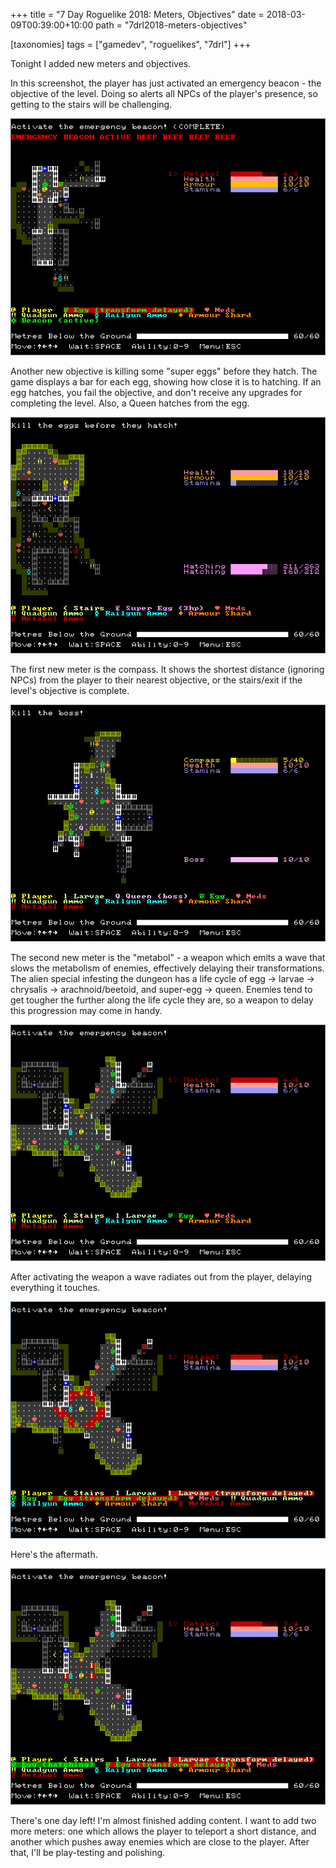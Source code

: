 +++
title = "7 Day Roguelike 2018: Meters, Objectives"
date = 2018-03-09T00:39:00+10:00
path = "7drl2018-meters-objectives"

[taxonomies]
tags = ["gamedev", "roguelikes", "7drl"]
+++

Tonight I added new meters and objectives.

In this screenshot, the player has just activated an emergency beacon - the objective
of the level. Doing so alerts all NPCs of the player's presence, so getting to the
stairs will be challenging.

![beacon.png](beacon.png)

<!-- more -->

Another new objective is killing some "super eggs" before they hatch. The game displays
a bar for each egg, showing how close it is to hatching. If an egg hatches, you fail
the objective, and don't receive any upgrades for completing the level. Also, a Queen
hatches from the egg.

![eggs.png](eggs.png)

The first new meter is the compass. It shows the shortest distance (ignoring NPCs) from
the player to their nearest objective, or the stairs/exit if the level's objective is
complete.

![compass.png](compass.png)

The second new meter is the "metabol" - a weapon which emits a wave that slows the
metabolism of enemies, effectively delaying their transformations.
The alien special infesting the dungeon has a life cycle of
egg -> larvae -> chrysalis -> arachnoid/beetoid, and super-egg -> queen. Enemies
tend to get tougher the further along the life cycle they are, so a weapon to delay
this progression may come in handy.

![metabol-before.png](metabol-before.png)

After activating the weapon a wave radiates out from the player, delaying everything
it touches.

![metabol-during.png](metabol-during.png)

Here's the aftermath.

![metabol-after.png](metabol-after.png)

There's one day left! I'm almost finished adding content. I want to add two more meters:
one which allows the player to teleport a short distance, and another which pushes away
enemies which are close to the player. After that, I'll be play-testing and polishing.
